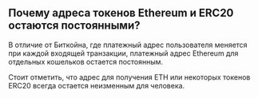 ## Почему адреса токенов Ethereum и ERC20 остаются постоянными?

В отличие от Биткойна, где платежный адрес пользователя меняется при каждой входящей транзакции, платежный адрес Ethereum для отдельных кошельков остается постоянным.

Стоит отметить, что адрес для получения ETH или некоторых токенов ERC20 всегда остается неизменным для человека.